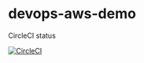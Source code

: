 # devops-aws-demo
CircleCI status

[![CircleCI](https://circleci.com/gh/NishanWijesinghe/devops-aws-demo/tree/circleci-project-setup.svg?style=svg)](https://circleci.com/gh/NishanWijesinghe/devops-aws-demo/tree/circleci-project-setup)
